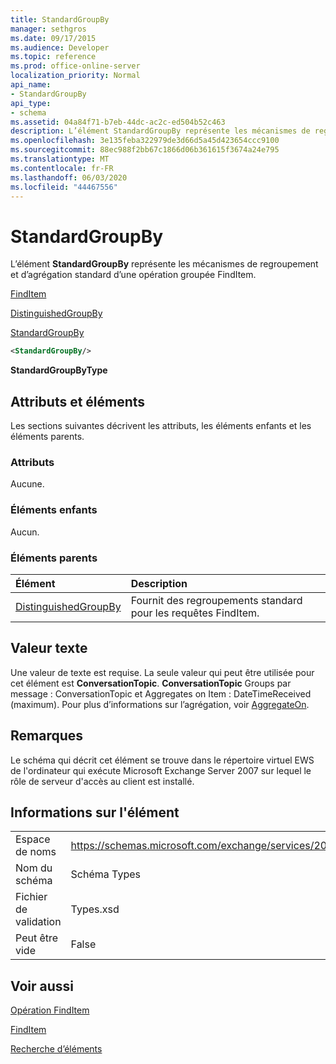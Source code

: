 ```yaml
---
title: StandardGroupBy
manager: sethgros
ms.date: 09/17/2015
ms.audience: Developer
ms.topic: reference
ms.prod: office-online-server
localization_priority: Normal
api_name:
- StandardGroupBy
api_type:
- schema
ms.assetid: 04a84f71-b7eb-44dc-ac2c-ed504b52c463
description: L’élément StandardGroupBy représente les mécanismes de regroupement et d’agrégation standard d’une opération groupée FindItem.
ms.openlocfilehash: 3e135feba322979de3d66d5a45d423654ccc9100
ms.sourcegitcommit: 88ec988f2bb67c1866d06b361615f3674a24e795
ms.translationtype: MT
ms.contentlocale: fr-FR
ms.lasthandoff: 06/03/2020
ms.locfileid: "44467556"
---
```

# <a name="standardgroupby"></a>StandardGroupBy

L’élément **StandardGroupBy** représente les mécanismes de regroupement et d’agrégation standard d’une opération groupée FindItem. 
  
[FindItem](finditem.md)
  
[DistinguishedGroupBy](distinguishedgroupby.md)
  
[StandardGroupBy](standardgroupby.md)
  
```xml
<StandardGroupBy/>
```

 **StandardGroupByType**
## <a name="attributes-and-elements"></a>Attributs et éléments

Les sections suivantes décrivent les attributs, les éléments enfants et les éléments parents.
  
### <a name="attributes"></a>Attributs

Aucune.
  
### <a name="child-elements"></a>Éléments enfants

Aucun.
  
### <a name="parent-elements"></a>Éléments parents

|**Élément**|**Description**|
|:-----|:-----|
|[DistinguishedGroupBy](distinguishedgroupby.md) <br/> |Fournit des regroupements standard pour les requêtes FindItem.  <br/> |
   
## <a name="text-value"></a>Valeur texte

Une valeur de texte est requise. La seule valeur qui peut être utilisée pour cet élément est **ConversationTopic**. **ConversationTopic** Groups par message : ConversationTopic et Aggregates on Item : DateTimeReceived (maximum). Pour plus d’informations sur l’agrégation, voir [AggregateOn](aggregateon.md).
  
## <a name="remarks"></a>Remarques

Le schéma qui décrit cet élément se trouve dans le répertoire virtuel EWS de l'ordinateur qui exécute Microsoft Exchange Server 2007 sur lequel le rôle de serveur d'accès au client est installé.
  
## <a name="element-information"></a>Informations sur l'élément

|||
|:-----|:-----|
|Espace de noms  <br/> |https://schemas.microsoft.com/exchange/services/2006/types  <br/> |
|Nom du schéma  <br/> |Schéma Types  <br/> |
|Fichier de validation  <br/> |Types.xsd  <br/> |
|Peut être vide  <br/> |False  <br/> |
   
## <a name="see-also"></a>Voir aussi



[Opération FindItem](finditem-operation.md)
  
[FindItem](finditem.md)


[Recherche d’éléments](https://msdn.microsoft.com/library/63af1f9c-464b-4fca-9ae3-3d60f24ca93c%28Office.15%29.aspx)

